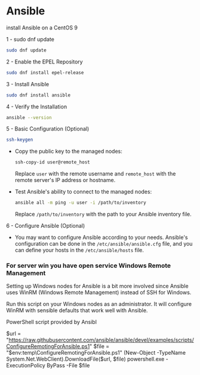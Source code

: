 # Ansible

install Ansible on a CentOS 9 

1 - sudo dnf update

```bash
sudo dnf update
```

2 - Enable the EPEL Repository

```bash
sudo dnf install epel-release
```

3 - Install Ansible


```bash
sudo dnf install ansible
```

4 - Verify the Installation

```bash
ansible --version
```


5 - Basic Configuration (Optional)

  ```bash
  ssh-keygen
  ```

- Copy the public key to the managed nodes:

  ```bash
  ssh-copy-id user@remote_host
  ```

  Replace `user` with the remote username and `remote_host` with the remote server's IP address or hostname.

- Test Ansible's ability to connect to the managed nodes:

  ```bash
  ansible all -m ping -u user -i /path/to/inventory
  ```

  Replace `/path/to/inventory` with the path to your Ansible inventory file.

6 - Configure Ansible (Optional)
- You may want to configure Ansible according to your needs. Ansible's configuration can be done in the `/etc/ansible/ansible.cfg` file, and you can define your hosts in the `/etc/ansible/hosts` file.

### For server win you have open service Windows Remote Management

Setting up Windows nodes for Ansible is a bit more involved since Ansible uses WinRM (Windows Remote Management) instead of SSH for Windows.

Run this script on your Windows nodes as an administrator. It will configure WinRM with sensible defaults that work well with Ansible.

PowerShell script provided by Ansibl 

$url = "https://raw.githubusercontent.com/ansible/ansible/devel/examples/scripts/ConfigureRemotingForAnsible.ps1"
$file = "$env:temp\ConfigureRemotingForAnsible.ps1"
(New-Object -TypeName System.Net.WebClient).DownloadFile($url, $file)
powershell.exe -ExecutionPolicy ByPass -File $file



